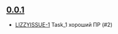 ## [0.0.1](https://unstable4.re-lizzy.xyz/releases/workspace-marina-fokina/BOO-1)
* [LIZZYISSUE-1](https://tracker.yandex.ru/LIZZYISSUE-1) Task_1 хороший ПР (#2)